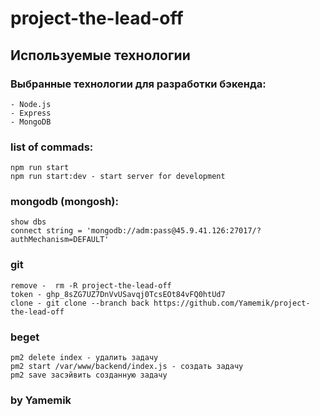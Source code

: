 # project-the-lead-off

## Используемые технологии
### Выбранные технологии для разработки бэкенда:
    - Node.js
    - Express
    - MongoDB



### list of commads:
    npm run start
    npm run start:dev - start server for development

### mongodb (mongosh):
    show dbs
    connect string = 'mongodb://adm:pass@45.9.41.126:27017/?authMechanism=DEFAULT'

### git
    remove -  rm -R project-the-lead-off
    token - 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
    clone - git clone --branch back https://github.com/Yamemik/project-the-lead-off

### beget
    pm2 delete index - удалить задачу
    pm2 start /var/www/backend/index.js - создать задачу
    pm2 save засэйвить созданную задачу


### by Yamemik